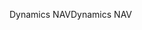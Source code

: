 <span data-ttu-id="eb906-101">Dynamics NAV</span><span class="sxs-lookup"><span data-stu-id="eb906-101">Dynamics NAV</span></span>
